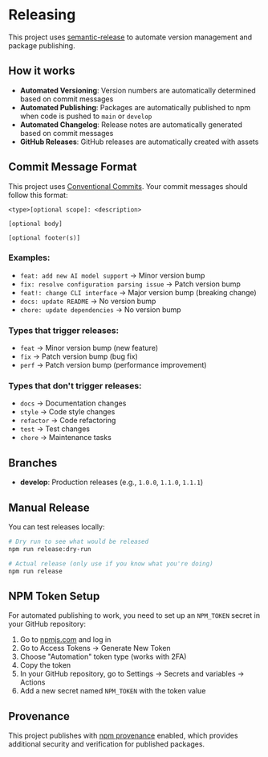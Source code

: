 # Releasing

This project uses [semantic-release](https://github.com/semantic-release/semantic-release) to automate version management and package publishing.

## How it works

- **Automated Versioning**: Version numbers are automatically determined based on commit messages
- **Automated Publishing**: Packages are automatically published to npm when code is pushed to `main` or `develop`
- **Automated Changelog**: Release notes are automatically generated based on commit messages
- **GitHub Releases**: GitHub releases are automatically created with assets

## Commit Message Format

This project uses [Conventional Commits](https://www.conventionalcommits.org/). Your commit messages should follow this format:

```
<type>[optional scope]: <description>

[optional body]

[optional footer(s)]
```

### Examples:

- `feat: add new AI model support` → Minor version bump
- `fix: resolve configuration parsing issue` → Patch version bump
- `feat!: change CLI interface` → Major version bump (breaking change)
- `docs: update README` → No version bump
- `chore: update dependencies` → No version bump

### Types that trigger releases:

- `feat` → Minor version bump (new feature)
- `fix` → Patch version bump (bug fix)
- `perf` → Patch version bump (performance improvement)

### Types that don't trigger releases:

- `docs` → Documentation changes
- `style` → Code style changes
- `refactor` → Code refactoring
- `test` → Test changes
- `chore` → Maintenance tasks

## Branches

- **develop**: Production releases (e.g., `1.0.0`, `1.1.0`, `1.1.1`)

## Manual Release

You can test releases locally:

```bash
# Dry run to see what would be released
npm run release:dry-run

# Actual release (only use if you know what you're doing)
npm run release
```

## NPM Token Setup

For automated publishing to work, you need to set up an `NPM_TOKEN` secret in your GitHub repository:

1. Go to [npmjs.com](https://www.npmjs.com) and log in
2. Go to Access Tokens → Generate New Token
3. Choose "Automation" token type (works with 2FA)
4. Copy the token
5. In your GitHub repository, go to Settings → Secrets and variables → Actions
6. Add a new secret named `NPM_TOKEN` with the token value

## Provenance

This project publishes with [npm provenance](https://docs.npmjs.com/generating-provenance-statements) enabled, which provides additional security and verification for published packages.
